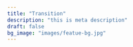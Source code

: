 ```yaml
---
title: "Transition"
description: "this is meta description"
draft: false
bg_image: "images/featue-bg.jpg"
---
```

